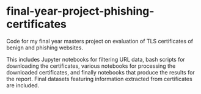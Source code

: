 # final-year-project-phishing-certificates
 
Code for my final year masters project on evaluation of TLS certificates of benign and phishing websites.

This includes Jupyter notebooks for filtering URL data, bash scripts for downloading the certificates, various notebooks for processing the downloaded certificates, and finally notebooks that produce the results for the report. Final datasets featuring information extracted from certificates are included. 
